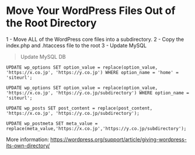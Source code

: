 # Move Your WordPress Files Out of the Root Directory

1 - Move ALL of the WordPress core files into a subdirectory.
2 - Copy the index.php and .htaccess file to the root
3 - Update MySQL

> Update MySQL DB

```
UPDATE wp_options SET option_value = replace(option_value, 'https://x.co.jp', 'https://y.co.jp') WHERE option_name = 'home' = 'siteurl';
```

```
UPDATE wp_options SET option_value = replace(option_value, 'https://x.co.jp', 'https://y.co.jp/subdirectory') WHERE option_name = 'siteurl';
```

```
UPDATE wp_posts SET post_content = replace(post_content, 'https://x.co.jp', 'https://y.co.jp/subdirectory');
```

```
UPDATE wp_postmeta SET meta_value = replace(meta_value,'https://x.co.jp','https://y.co.jp/subdirectory');
```

More information: https://wordpress.org/support/article/giving-wordpress-its-own-directory/